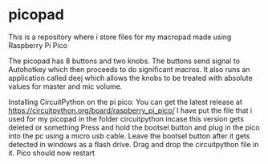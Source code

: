 # picopad
This is a repository where i store files for my macropad made using Raspberry Pi Pico

The picopad has 8 buttons and two knobs. 
The buttons send signal to Autohotkey which then proceeds to do significant macros.
It also runs an application called deej which allows the knobs to be treated with absolute values for master and mic volume.

Installing CircuitPython on the pi pico:
You can get the latest release at https://circuitpython.org/board/raspberry_pi_pico/
I have put the file that i used for my picopad in the folder circuitpython incase this version gets deleted or something
Press and hold the bootsel button and plug in the pico into the pc using a micro usb cable.
Leave the bootsel button after it gets detected in windows as a flash drive.
Drag and drop the circuitpython file in it.
Pico should now restart

